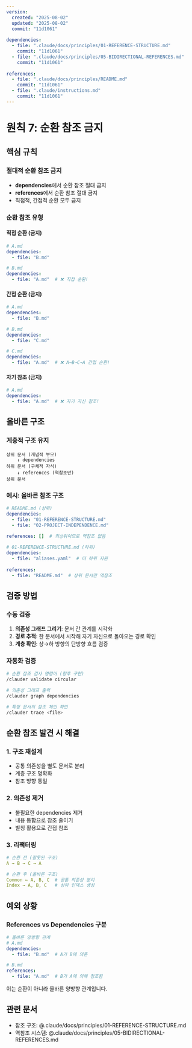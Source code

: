 ```yaml
---
version:
  created: "2025-08-02"
  updated: "2025-08-02"
  commit: "11d1061"
  
dependencies:
  - file: ".claude/docs/principles/01-REFERENCE-STRUCTURE.md"
    commit: "11d1061"
  - file: ".claude/docs/principles/05-BIDIRECTIONAL-REFERENCES.md"
    commit: "11d1061"
    
references:
  - file: ".claude/docs/principles/README.md"
    commit: "11d1061"
  - file: ".claude/instructions.md"
    commit: "11d1061"
---
```


# 원칙 7: 순환 참조 금지

## 핵심 규칙

### 절대적 순환 참조 금지
- **dependencies**에서 순환 참조 절대 금지
- **references**에서 순환 참조 절대 금지
- 직접적, 간접적 순환 모두 금지

### 순환 참조 유형

#### 직접 순환 (금지)
```yaml
# A.md
dependencies:
  - file: "B.md"

# B.md  
dependencies:
  - file: "A.md"  # ❌ 직접 순환!
```

#### 간접 순환 (금지)
```yaml
# A.md
dependencies:
  - file: "B.md"

# B.md
dependencies:
  - file: "C.md"

# C.md
dependencies:
  - file: "A.md"  # ❌ A→B→C→A 간접 순환!
```

#### 자기 참조 (금지)
```yaml
# A.md
dependencies:
  - file: "A.md"  # ❌ 자기 자신 참조!
```

## 올바른 구조

### 계층적 구조 유지
```
상위 문서 (개념적 부모)
    ↓ dependencies
하위 문서 (구체적 자식)
    ↓ references (역참조만)
상위 문서
```

### 예시: 올바른 참조 구조
```yaml
# README.md (상위)
dependencies:
  - file: "01-REFERENCE-STRUCTURE.md"
  - file: "02-PROJECT-INDEPENDENCE.md"
  
references: []  # 최상위이므로 역참조 없음

# 01-REFERENCE-STRUCTURE.md (하위)
dependencies:
  - file: "aliases.yaml"  # 더 하위 자원
  
references:
  - file: "README.md"  # 상위 문서만 역참조
```

## 검증 방법

### 수동 검증
1. **의존성 그래프 그리기**: 문서 간 관계를 시각화
2. **경로 추적**: 한 문서에서 시작해 자기 자신으로 돌아오는 경로 확인
3. **계층 확인**: 상→하 방향의 단방향 흐름 검증

### 자동화 검증
```bash
# 순환 참조 검사 명령어 (향후 구현)
/clauder validate circular

# 의존성 그래프 출력
/clauder graph dependencies

# 특정 문서의 참조 체인 확인
/clauder trace <file>
```

## 순환 참조 발견 시 해결

### 1. 구조 재설계
- 공통 의존성을 별도 문서로 분리
- 계층 구조 명확화
- 참조 방향 통일

### 2. 의존성 제거
- 불필요한 dependencies 제거
- 내용 통합으로 참조 줄이기
- 별칭 활용으로 간접 참조

### 3. 리팩터링
```yaml
# 순환 전 (잘못된 구조)
A → B → C → A

# 순환 후 (올바른 구조)
Common ← A, B, C  # 공통 의존성 분리
Index → A, B, C   # 상위 인덱스 생성
```

## 예외 상황

### References vs Dependencies 구분
```yaml
# 올바른 양방향 관계
# A.md
dependencies:
  - file: "B.md"  # A가 B에 의존

# B.md  
references:
  - file: "A.md"  # B가 A에 의해 참조됨
```
이는 순환이 아니라 올바른 양방향 관계입니다.

## 관련 문서
- 참조 구조: @.claude/docs/principles/01-REFERENCE-STRUCTURE.md
- 역참조 시스템: @.claude/docs/principles/05-BIDIRECTIONAL-REFERENCES.md